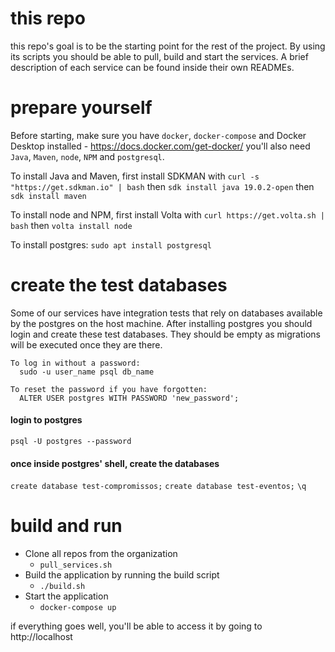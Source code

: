 # this repo
this repo's goal is to be the starting point for the rest of the project. By using its scripts you should be able to pull, build and start the services. A brief description of each service can be found inside their own READMEs.

# prepare yourself

Before starting, make sure you have `docker`, `docker-compose` and Docker Desktop installed - https://docs.docker.com/get-docker/
you'll also need `Java`, `Maven`, `node`, `NPM` and `postgresql`.

To install Java and Maven, first install SDKMAN with `curl -s "https://get.sdkman.io" | bash`
then `sdk install java 19.0.2-open`
then `sdk install maven`

To install node and NPM, first install Volta with `curl https://get.volta.sh | bash`
then `volta install node`

To install postgres: `sudo apt install postgresql`

# create the test databases

Some of our services have integration tests that rely on databases available by the postgres on the host machine. After installing postgres you should login and create these test databases. They should be empty as migrations will be executed once they are there.

```
To log in without a password:
  sudo -u user_name psql db_name

To reset the password if you have forgotten:
  ALTER USER postgres WITH PASSWORD 'new_password';
```

#### login to postgres
`psql -U postgres --password`

#### once inside postgres' shell, create the databases
`create database test-compromissos;`
`create database test-eventos;`
`\q`

# build and run

- Clone all repos from the organization
  - `pull_services.sh`
- Build the application by running the build script
  - `./build.sh`
- Start the application
  - `docker-compose up`

if everything goes well, you'll be able to access it by going to http://localhost
